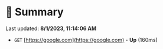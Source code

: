 # 📖 Summary
Last updated: **8/1/2023, 11:14:06 AM**

- `GET` [https://google.com](https://google.com) - **Up** (160ms)
